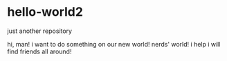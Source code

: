 # hello-world2
just another repository

hi, man! i want to do something on our new world!  nerds' world!
i help i will find friends all around!
